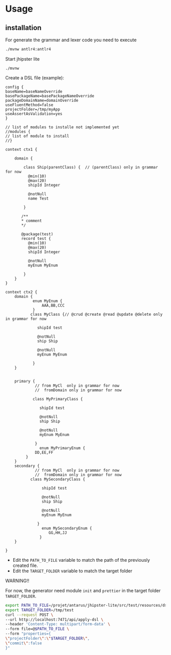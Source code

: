 # Usage

## installation

For generate the grammar and lexer code you need to execute

```bash
./mvnw antlr4:antlr4
```

Start jhipster lite
```
./mvnw
```


Create a DSL file (example):

```dsl
config {
baseName=baseNameOverride
basePackageName=basePackageNameOverride
packageDomainName=domainOverride
useFluentMethod=false
projectFolder=/tmp/myApp
useAssertAsValidation=yes
}

// list of modules to installe not implemented yet
//modules {
// list of module to install
//}

context ctx1 {

    domain {

        class Ship(parentClass) {  // (parentClass) only in grammar for now
          @min(10)
          @max(20)
          shipId Integer

          @notNull
          name Test

        }

       /**
       * comment
       */

       @package(test)
       record test {
          @min(10)
          @max(20)
          shipId Integer

          @notNull
          myEnum MyEnum

        }
    }
}

context ctx2 {
    domain {
            enum MyEnum {
                AAA,BB,CCC
            }
           class MyClass {// @crud @create @read @update @delete only in grammar for now

              shipId test

              @notNull
              ship Ship

              @notNull
              myEnum MyEnum

            }
    }


    primary {
             // from MyCl  only in grammar for now
             //  fromDomain only in grammar for now

            class MyPrimaryClass {

               shipId test

               @notNull
               ship Ship

               @notNull
               myEnum MyEnum

             }
               enum MyPrimaryEnum {
             DD,EE,FF
         }
    }
    secondary {
             // from MyCl  only in grammar for now
             //  fromDomain only in grammar for now
           class MySecondaryClass {

                shipId test

                @notNull
                ship Ship

                @notNull
                myEnum MyEnum

              }
                enum MySecondaryEnum {
                   GG,HH,JJ
               }
    }

}
```
- Edit the `PATH_TO_FILE` variable to match the path of the previously created file.
- Edit the `TARGET_FOLDER` variable to match the target folder

WARNING!! 

For now, the generator need module `init` and `prettier` in the target folder `TARGET_FOLDER`.

```bash
export PATH_TO_FILE=/projet/antarus/jhipster-lite/src/test/resources/dsl/jhlite-test.dsl
export TARGET_FOLDER=/tmp/test
curl --request POST \
--url http://localhost:7471/api/apply-dsl \
--header 'Content-Type: multipart/form-data' \
--form file=@$PATH_TO_FILE \
--form "properties={
\"projectFolder\":\"$TARGET_FOLDER\",
\"commit\":false
}"
```

